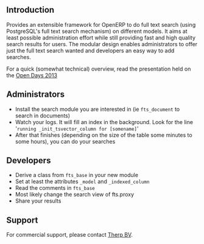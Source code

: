 Introduction
------------

Provides an extensible framework for OpenERP to do full text search (using PostgreSQL's full text search mechanism) on different models. It aims at least possible administration effort while still providing fast and high quality search results for users. The modular design enables administrators to offer just the full text search wanted and developers an easy way to add searches.

For a quick (somewhat technical) overview, read the presentation held on the [Open Days 2013](http://www.slideshare.net/openobject/using-full-text-search-in-open-erpholger-brunntherp-ready-partner)

Administrators
--------------

* Install the search module you are interested in (ie `fts_document` to search in documents)
* Watch your logs. It will fill an index in the background. Look for the line '`running _init_tsvector_column for [somename]`'
* After that finishes (depending on the size of the table some minutes to some hours), you can do your searches

Developers
----------

* Derive a class from `fts_base` in your new module
* Set at least the attributes `_model` and `_indexed_column`
* Read the comments in `fts_base`
* Most likely change the search view of fts.proxy
* Share your results

Support
-------

For commercial support, please contact [Therp BV](http://therp.nl).
